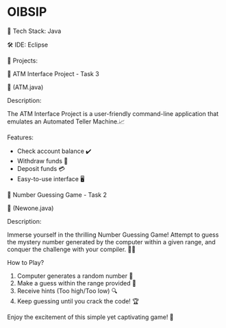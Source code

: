 # OIBSIP

🔧 Tech Stack: Java

🛠️ IDE: Eclipse

🎯 Projects:

🏧 ATM Interface Project - Task 3

📃 (ATM.java)

Description:

The ATM Interface Project is a user-friendly command-line application that emulates an Automated Teller Machine.📈

Features:
- Check account balance ✔️
- Withdraw funds 💸
- Deposit funds 💳
- Easy-to-use interface 🖥️

🎲 Number Guessing Game - Task 2

📃 (Newone.java)

Description:

Immerse yourself in the thrilling Number Guessing Game! Attempt to guess the mystery number generated by the computer within a given range, and conquer the challenge with your compiler. 🤔🔢

How to Play?

1. Computer generates a random number 🎲
2. Make a guess within the range provided 🎯
3. Receive hints (Too high/Too low) 🔍
4. Keep guessing until you crack the code! 🏆

Enjoy the excitement of this simple yet captivating game! 🎉
